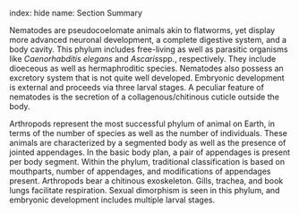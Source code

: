 index: hide
name: Section Summary

Nematodes are pseudocoelomate animals akin to flatworms, yet display more advanced neuronal development, a complete digestive system, and a body cavity. This phylum includes free-living as well as parasitic organisms like  *Caenorhabditis elegans* and  *Ascaris*spp., respectively. They include dioeceous as well as hermaphroditic species. Nematodes also possess an excretory system that is not quite well developed. Embryonic development is external and proceeds via three larval stages. A peculiar feature of nematodes is the secretion of a collagenous/chitinous cuticle outside the body.

Arthropods represent the most successful phylum of animal on Earth, in terms of the number of species as well as the number of individuals. These animals are characterized by a segmented body as well as the presence of jointed appendages. In the basic body plan, a pair of appendages is present per body segment. Within the phylum, traditional classification is based on mouthparts, number of appendages, and modifications of appendages present. Arthropods bear a chitinous exoskeleton. Gills, trachea, and book lungs facilitate respiration. Sexual dimorphism is seen in this phylum, and embryonic development includes multiple larval stages.
